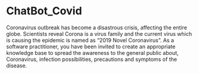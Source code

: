 # ChatBot_Covid
Coronavirus outbreak has become a disastrous crisis, affecting the entire globe. Scientists reveal
Corona is a virus family and the current virus which is causing the epidemic is named as “2019
Novel Coronavirus”. As a software practitioner, you have been invited to create an appropriate
knowledge base to spread the awareness to the general public about, Coronavirus, infection
possibilities, precautions and symptoms of the disease. 

